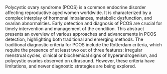 Polycystic ovary syndrome (PCOS) is a common endocrine disorder affecting reproductive aged women worldwide. It is characterized by a complex interplay of hormonal imbalances, metabolic dysfunction, and ovarian abnormalities. Early detection and diagnosis of PCOS are crucial for timely intervention and management of the condition. This abstract presents an overview of various approaches and advancements in PCOS detection, highlighting both traditional and emerging methods. The traditional diagnostic criteria for PCOS include the Rotterdam criteria, which require the presence of at least two out of three features: irregular menstrual cycles, clinical or biochemical signs of hyperandrogenism, and polycystic ovaries observed on ultrasound. However, these criteria have limitations, and newer diagnostic strategies are being explored.
